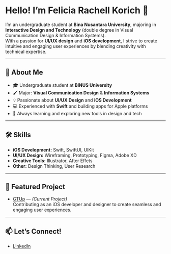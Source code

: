 # Hello! I’m Felicia Rachell Korich 👋

I’m an undergraduate student at **Bina Nusantara University**, majoring in **Interactive Design and Technology** (double degree in Visual Communication Design & Information Systems).  
With a passion for **UI/UX design** and **iOS development**, I strive to create intuitive and engaging user experiences by blending creativity with technical expertise.

---

## 🚀 About Me

- 🎓 Undergraduate student at **BINUS University**
- 🖌️ Major: **Visual Communication Design** & **Information Systems**
- 💡 Passionate about **UI/UX Design** and **iOS Development**
- 💻 Experienced with **Swift** and building apps for Apple platforms
- 🌱 Always learning and exploring new tools in design and tech

---

## 🛠️ Skills

- **iOS Development:** Swift, SwiftUI, UIKit
- **UI/UX Design:** Wireframing, Prototyping, Figma, Adobe XD
- **Creative Tools:** Illustrator, After Effets
- **Other:** Design Thinking, User Research

---

## 🌟 Featured Project

- [GTUp](https://github.com/ChronoStellar/GTUp) — *(Current Project)*  
  Contributing as an iOS developer and designer to create seamless and engaging user experiences.

---

## 📫 Let’s Connect!

- [LinkedIn](https://www.linkedin.com/in/felicia-rachell-korich)
